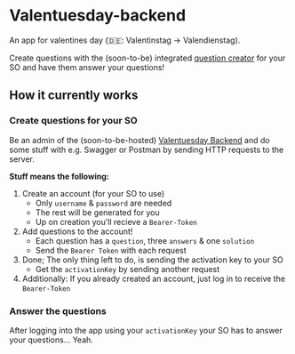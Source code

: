 # Valentuesday-backend

An app for valentines day (🇩🇪: Valentinstag -> Valendienstag).

Create questions with the (soon-to-be) integrated [question creator](https://github.com/Z-100/valentuesday-mobile)
for your SO and have them answer your questions!

## How it currently works

### Create questions for your SO

Be an admin of the (soon-to-be-hosted) [Valentuesday Backend](https://github.com/Z-100/valentuesday-backend) and 
do some stuff with e.g. Swagger or Postman by sending HTTP requests to the server.

**Stuff means the following:**

1. Create an account (for your SO to use)
    - Only `username` & `password` are needed
    - The rest will be generated for you
    - Up on creation you'll recieve a `Bearer-Token`
2. Add questions to the account!
    - Each question has a `question`, three `answers` & one `solution`
    - Send the `Bearer Token` with each request
3. Done; The only thing left to do, is sending the activation key to your SO
    - Get the `activationKey` by sending another request
4. Additionally: If you already created an account, just log in to receive the `Bearer-Token`

### Answer the questions

After logging into the app using your `activationKey` your SO has to answer your questions... Yeah.
